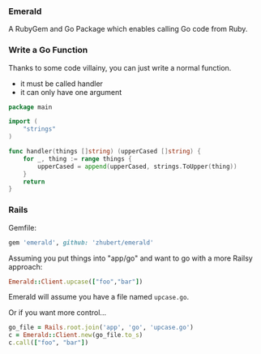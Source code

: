 ### Emerald

A RubyGem and Go Package which enables calling Go code from Ruby.

### Write a Go Function

Thanks to some code villainy, you can just write a normal function.

* it must be called handler
* it can only have one argument

```go
package main

import (
	"strings"
)

func handler(things []string) (upperCased []string) {
	for _, thing := range things {
		upperCased = append(upperCased, strings.ToUpper(thing))
	}
	return
}
```

### Rails

Gemfile:

```ruby
gem 'emerald', github: 'zhubert/emerald'
```
Assuming you put things into "app/go" and want to go with a more Railsy approach:

```ruby
Emerald::Client.upcase(["foo","bar"])
```

Emerald will assume you have a file named `upcase.go`.

Or if you want more control...

```ruby
go_file = Rails.root.join('app', 'go', 'upcase.go')
c = Emerald::Client.new(go_file.to_s)
c.call(["foo", "bar"])
```
